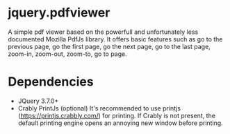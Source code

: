 # jquery.pdfviewer
A simple pdf viewer based on the powerfull and unfortunately less documented Mozilla PdfJs library. It offers basic features such as go to the previous page, go the first page, go the next page, go to the last page, zoom-in, zoom-out, zoom-to, go to page.
# Dependencies
- JQuery 3.7.0+
- Crably PrintJs (optional)
  It's recommended to use printjs (https://printjs.crabbly.com/) for printing. If Crably is not present, the default printing engine opens
 an annoying new window before printing.
